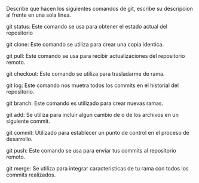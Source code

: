Describe que hacen los siguientes comandos de git, escribe su descripcion al frente en una sola linea.

git status: Este comando se usa para obtener el estado actual del repositorio

git clone: Este comando se utiliza para crear una copia identica.

git pull: Este comando se usa para recibir actualizaciones del repositorio remoto.

git checkout: Este comando se utiliza para trasladarme de rama.

git log: Este comando nos muetra todos los commits en el historial del repositorio.

git branch: Este comando es utilizado para crear nuevas ramas.

git add: Se utiliza para incluir algun cambio de o de los archivos en un siguiente commit.

git commit: Utilizado para establecer un punto de control en el proceso de desarrollo.

git push: Este comando se usa para enviar tus commits al repositorio remoto.

git merge: Se utiliza para integrar caracteristicas de tu rama con todos los commits realizados.
